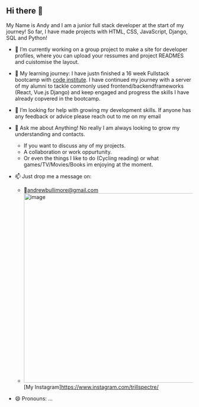 ## Hi there 👋
My Name is Andy and I am a junior full stack developer at the start of my journey! So far, I have made projects with HTML, CSS, JavaScript, Django, SQL and Python!
- 🔭 I’m currently working on a group project to make a site for developer profiles, where you can upload your ressumes and project READMES and cuistomise the layout.   
- 🌱 My learning journey: I have justn finished a 16 week Fullstack bootcamp with [code institute](https://codeinstitute.net/). I have continued my journey with a server of my alumni to tackle commonly used frontend/backendframeworks (React, Vue.js Django) and keep engaged and progress the skills I have already copvered in the bootcamp.
- 🤔 I’m looking for help with growing my development skills. If anyone has any feedback or advice please reach out to me on my email 
- 💬 Ask me about Anything! No really I am always looking to grow my understanding and contacts. 
  - If you want to discuss any of my projects.
  - A collaboration or work oppurtunity. 
  - Or even the things I like to do (Cycling reading) or what games/TV/Movies/Books im enjoying at the moment.
- 📫 Just drop me a message on:
  - 📧[andrewbullimore@gmail.com](mailto:andrewbullimore@gmail.com)
  - <img width="512" height="512" alt="image" src="https://github.com/user-attachments/assets/e9e7bd66-90bf-437e-8e96-8d57f8d83e49" /> [My Instagram]https://www.instagram.com/trillspectre/

- 😄 Pronouns: ...
<!--
**Trillspectre/Trillspectre** is a ✨ _special_ ✨ repository because its `README.md` (this file) appears on your GitHub profile.

Here are some ideas to get you started:

- 🔭 I’m currently working on ...
- 🌱 I’m currently learning ...
- 👯 I’m looking to collaborate on ...
- 🤔 I’m looking for help with ...
- 💬 Ask me about ...
- 📫 How to reach me: ...
- 😄 Pronouns: ...
- ⚡ Fun fact: ...
-->
